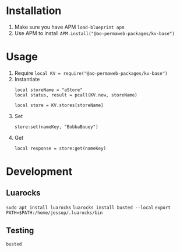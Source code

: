 
# Installation
1. Make sure you have APM
    `load-blueprint apm`
2. Use APM to install
   `APM.install("@ao-permaweb-packages/kv-base")`

# Usage
1. Require
    `local KV = require("@ao-permaweb-packages/kv-base")`
2. Instantiate
    ```
    local storeName = "aStore"
    local status, result = pcall(KV.new, storeName)

    local store = KV.stores[storeName]
    ```
3. Set
    ```
   store:set(nameKey, "BobbaBouey")
   ```
4. Get
    ```
   local response = store:get(nameKey)
   ```

# Development

## Luarocks
`sudo apt install luarocks`
`luarocks install busted --local`
`export PATH=$PATH:/home/jessop/.luarocks/bin`
## Testing
`busted`
